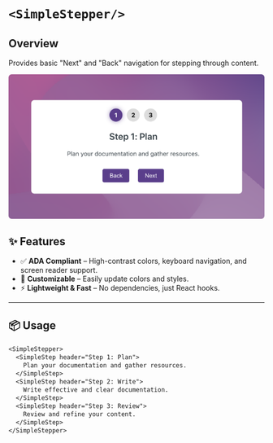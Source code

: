 # `<SimpleStepper/>`

## Overview
Provides basic "Next" and "Back" navigation for stepping through content.

<img alt="SimpleStepper" src="simple-stepper.png" width="800" />

## ✨ Features

- ✅ **ADA Compliant** – High-contrast colors, keyboard navigation, and screen reader support.
- 🎨 **Customizable** – Easily update colors and styles.
- ⚡ **Lightweight & Fast** – No dependencies, just React hooks.

---

## 📦 Usage

```mdx
<SimpleStepper>
  <SimpleStep header="Step 1: Plan">
    Plan your documentation and gather resources.
  </SimpleStep>
  <SimpleStep header="Step 2: Write">
    Write effective and clear documentation.
  </SimpleStep>
  <SimpleStep header="Step 3: Review">
    Review and refine your content.
  </SimpleStep>
</SimpleStepper>
```